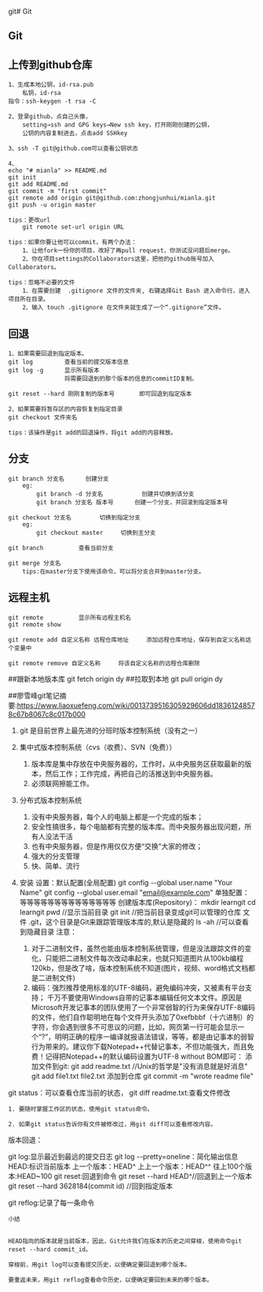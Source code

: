 git# Git
##	Git
##	上传到github仓库
	1、生成本地公钥，id-rsa.pub
		私钥，id-rsa
	指令：ssh-keygen -t rsa -C
	
	2、登录github，点自己头像，
		setting→ssh and GPG keys→New ssh key，打开刚刚创建的公钥，
		公钥的内容复制进去，点击add SSHkey
	
	3、ssh -T git@github.com可以查看公钥状态

	4、
	echo "# mianla" >> README.md
	git init
	git add README.md
	git commit -m "first commit"
	git remote add origin git@github.com:zhongjunhui/mianla.git
	git push -u origin master
	
	tips：更改url
		git remote set-url origin URL
	
	tips：如果你要让他可以commit，有两个办法：
		1、让他fork一份你的项目，改好了再pull request，你测试没问题后merge。
		2、你在项目settings的Collaborators这里，把他的github账号加入Collaborators。
	
	tips：忽略不必要的文件
		1、在需要创建  .gitignore 文件的文件夹, 右键选择Git Bash 进入命令行，进入项目所在目录。
		2、输入 touch .gitignore 在文件夹就生成了一个“.gitignore”文件。
	
##	回退
	1、如果需要回退到指定版本。
	git log			查看当前的提交版本信息
	git log -g		显示所有版本
					将需要回退到的那个版本的信息的commitID复制。

	git reset --hard 刚刚复制的版本号		即可回退到指定版本

	2、如果需要将暂存区的内容恢复到指定目录
	git checkout 文件夹名

	tips：该操作是git add的回退操作，将git add的内容释放。

##	分支
	git branch 分支名		创建分支
		eg:
			git branch -d 分支名			创建并切换到该分支
			git branch 分支名 版本号		创建一个分支，并回滚到指定版本号

	git checkout 分支名		切换到指定分支
		eg:
			git checkout master		切换到主分支

	git branch 			查看当前分支

	git merge 分支名
		tips:在master分支下使用该命令，可以将分支合并到master分支。
	
##	远程主机
	git remote 			显示所有远程主机名
	git remote show		

	git remote add 自定义名称 远程仓库地址		添加远程仓库地址，保存到自定义名称这个变量中

	git remote remove 自定义名称		将该自定义名称的远程仓库删除

##跟新本地版本库
git fetch origin dy
##拉取到本地
git pull origin dy  

##廖雪峰git笔记摘要:https://www.liaoxuefeng.com/wiki/0013739516305929606dd18361248578c67b8067c8c017b000
1. git
	是目前世界上最先进的分班时版本控制系统（没有之一）
2. 集中式版本控制系统（cvs（收费）、SVN（免费））
	1. 版本库是集中存放在中央服务器的，工作时，从中央服务区获取最新的版本，然后工作；工作完成，再把自己的活推送到中央服务器。
	2. 必须联网擦能工作。
3. 分布式版本控制系统
	1. 没有中央服务器，每个人的电脑上都是一个完成的版本；
	2. 安全性搞很多，每个电脑都有完整的版本库。而中央服务器出现问题，所有人没法干活
	3. 也有中央服务器，但是作用仅仅方便“交换”大家的修改；
	4. 强大的分支管理
	5. 快、简单、流行

5. 安装 
设置：默认配置(全局配置)
	git config --global user.name "Your Name"
	git config --global user.email "email@example.com"
	单独配置：等等等等等等等等等等等等等等
创建版本库(Repository)：
    mkdir learngit
	cd learngit 
	pwd     //显示当前目录 
	git init //把当前目录变成git可以管理的仓库
	文件 .git，这个目录是Git来跟踪管理版本库的,默认是隐藏的
	ls -ah //可以查看到隐藏目录
注意：
	1. 对于二进制文件，虽然也能由版本控制系统管理，但是没法跟踪文件的变化，只能把二进制文件每次改动串起来，也就只知道图片从100kb编程120kb，但是改了啥，版本控制系统不知道(图片，视频、word格式文档都是二进制文件)
	2. 编码：强烈推荐使用标准的UTF-8编码，避免编码冲突，又被素有平台支持；
		千万不要使用Windows自带的记事本编辑任何文本文件。原因是Microsoft开发记事本的团队使用了一个非常弱智的行为来保存UTF-8编码的文件，他们自作聪明地在每个文件开头添加了0xefbbbf（十六进制）的字符，你会遇到很多不可思议的问题，比如，网页第一行可能会显示一个“?”，明明正确的程序一编译就报语法错误，等等，都是由记事本的弱智行为带来的。建议你下载Notepad++代替记事本，不但功能强大，而且免费！记得把Notepad++的默认编码设置为UTF-8 without BOM即可：
添加文件到git:
	git add readme.txt //Unix的哲学是"没有消息就是好消息"
	git add file1.txt file2.txt
添加到仓库
	git commit -m "wrote readme file"

git status：可以查看仓库当前的状态，
git diff readme.txt:查看文件修改

	1. 要随时掌握工作区的状态，使用git status命令。

	2. 如果git status告诉你有文件被修改过，用git diff可以查看修改内容。

版本回退：

git log:显示最近到最远的提交日志
git log --pretty=oneline：简化输出信息
HEAD:标识当前版本
上一个版本：HEAD^
上上一个版本：HEAD^^
往上100个版本:HEAD~100
git reset:回退到命令
	git reset --hard HEAD^//回退到上一个版本
git reset --hard 3628184(commit id)		//回到指定版本

git reflog:记录了每一条命令

	小结


	HEAD指向的版本就是当前版本，因此，Git允许我们在版本的历史之间穿梭，使用命令git reset --hard commit_id。
	
	穿梭前，用git log可以查看提交历史，以便确定要回退到哪个版本。
	
	要重返未来，用git reflog查看命令历史，以便确定要回到未来的哪个版本。
	
	





	
